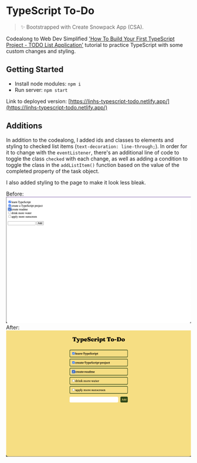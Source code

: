 # TypeScript To-Do

> ✨ Bootstrapped with Create Snowpack App (CSA).

Codealong to Web Dev Simplified ['How To Build Your First TypeScript Project - TODO List Application'](https://youtu.be/jBmrduvKl5w) tutorial to practice TypeScript with some custom changes and styling.

## Getting Started

- Install node modules: `npm i`
- Run server: `npm start`

Link to deployed version: [https://linhs-typescript-todo.netlify.app/](https://linhs-typescript-todo.netlify.app/)

## Additions

In addition to the codealong, I added ids and classes to elements and styling to checked list items (`text-decoration: line-through;`). In order for it to change with the `eventListener`, there's an additional line of code to toggle the class `checked` with each change, as well as adding a condition to toggle the class in the `addListItem()` function based on the value of the completed property of the task object.

I also added styling to the page to make it look less bleak.

Before:
![To-Do project before](./src/before.png 'To-Do project before')
After:
![To-Do project after](./src/after.png 'To-Do project after')
